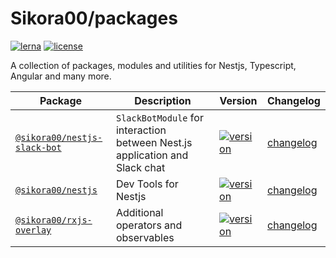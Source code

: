 # Sikora00/packages

[![lerna](https://img.shields.io/badge/maintained%20with-lerna-cc00ff.svg)](https://lerna.js.org/)
[![license](https://img.shields.io/npm/l/@sikora00/nestjs-slack-bot.svg)](https://github.com/Sikora00/packages/blob/master/LICENSE)

A collection of packages, modules and utilities for Nestjs, Typescript, Angular and many more.

| Package                                                     | Description                                                                 | Version                                                                                                                             | Changelog                                             |
| ----------------------------------------------------------- | --------------------------------------------------------------------------- | ----------------------------------------------------------------------------------------------------------------------------------- | ----------------------------------------------------- |
| [`@sikora00/nestjs-slack-bot`](./packages/nestjs-slack-bot) | `SlackBotModule` for interaction between Nest.js application and Slack chat | [![version](https://img.shields.io/npm/v/@sikora00/nestjs-slack-bot.svg)](https://www.npmjs.com/package/@sikora00/nestjs-slack-bot) | [changelog](./packages/nestjs-slack-bot/CHANGELOG.md) |
| [`@sikora00/nestjs`](./packages/nestjs)                     | Dev Tools for Nestjs                                                        | [![version](https://img.shields.io/npm/v/@sikora00/nestjs.svg)](https://www.npmjs.com/package/@sikora00/nestjs)                     | [changelog](./packages/nestjs/CHANGELOG.md)           |
| [`@sikora00/rxjs-overlay`](./packages/rxjs-overlay)         | Additional operators and observables                                        | [![version](https://img.shields.io/npm/v/@sikora00/rxjs-overlay.svg)](https://www.npmjs.com/package/@sikora00/rxjs-overlay)         | [changelog](./packages/rxjs-overlay/CHANGELOG.md)     |
